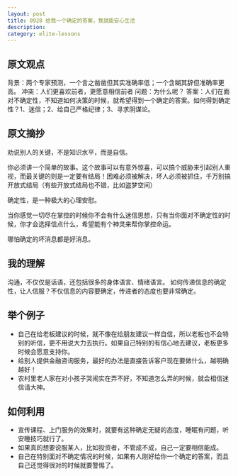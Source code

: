```yaml
---
layout: post
title: 0928 给我一个确定的答案，我就能安心生活
description: 
category: elite-lessons
---
```


## 原文观点
背景：两个专家预测，一个言之凿凿但其实准确率低；一个含糊其辞但准确率更高。
冲突：人们更喜欢前者，更愿意相信前者
问题：为什么呢？
答案：人们在面对不确定性，不知道如何决策的时候，就希望得到一个确定的答案。如何得到确定性？1、迷信；2、给自己严格纪律；3、寻求阴谋论。

## 原文摘抄
劝说别人的关键，不是知识水平，而是自信。

你必须讲一个简单的故事。这个故事可以有意外惊喜，可以搞个威胁来引起别人重视，而最关键的则是一定要有结局！困难必须被解决，坏人必须被抓住，千万别搞开放式结局（有些开放式结局也不错，比如盗梦空间）

确定性，是一种极大的心理安慰。

当你感觉一切尽在掌控的时候你不会有什么迷信思想，只有当你面对不确定性的时候，你才会选择信点什么，希望能有个神灵来帮你掌控命运。

哪怕确定的坏消息都是好消息。

## 我的理解
沟通，不仅仅是话语，还包括很多的身体语言、情绪语言。
如何传递信息的确定性，让人信服？不仅信息的内容要确定，传递者的态度也要非常确定。

## 举个例子
- 自己在给老板建议的时候，就不像在给朋友建议一样自信，所以老板也不会特别的听信，更不用说大力去执行。如果自己特别的有信心地去建议，老板更多时候会愿意支持你。
- 给别人提供金融咨询服务，最好的办法是直接告诉客户现在要做什么，越明确越好！
- 农村里老人家在对小孩子哭闹实在弄不好，不知道怎么弄的时候，就会相信迷信请大神。

## 如何利用
- 宣传课程、上门服务的效果时，就要有这种确定无疑的态度，睡眠有问题，听安睡技巧就行了。
- 如果真的想要说服某人，比如投资者，不管成不成，自己一定要相信能成。
- 自己在特别面对不确定情况的时候，如果有人刚好给你一个确定的答案，而且自己还觉得很对的时候就要警惕了。
